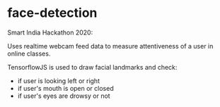 # face-detection
Smart India Hackathon 2020:

Uses realtime webcam feed data to measure attentiveness of a user in online classes.

TensorflowJS is used to draw facial landmarks and check:
- if user is looking left or right
- if user's mouth is open or closed
- if user's eyes are drowsy or not 

